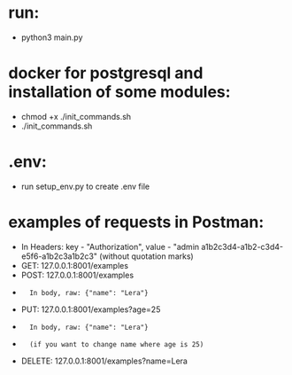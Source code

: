 # run:
- python3 main.py

# docker for postgresql and installation of some modules:

- chmod +x ./init_commands.sh
- ./init_commands.sh

# .env:

- run setup_env.py to create .env file

# examples of requests in Postman: 

- In Headers: key - "Authorization", value - "admin a1b2c3d4-a1b2-c3d4-e5f6-a1b2c3a1b2c3" (without quotation marks)
- GET: 127.0.0.1:8001/examples
- POST: 127.0.0.1:8001/examples
-       In body, raw: {"name": "Lera"}
- PUT: 127.0.0.1:8001/examples?age=25
-       In body, raw: {"name": "Lera"}
-       (if you want to change name where age is 25)
- DELETE: 127.0.0.1:8001/examples?name=Lera
